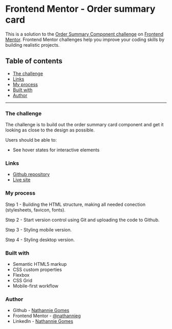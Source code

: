 # Frontend Mentor - Order summary card

This is a solution to the [Order Summary Component challenge](https://www.frontendmentor.io/challenges/order-summary-component-QlPmajDUj/hub/order-summary-component-ABv5YjFB8) on [Frontend Mentor](https://www.frontendmentor.io). Frontend Mentor challenges help you improve your coding skills by building realistic projects.

## Table of contents

- [The challenge](#the-challenge)
- [Links](#links)
- [My process](#my-process)
- [Built with](#built-with)
- [Author](#author)

---

### The challenge

The challenge is to build out the order summary card component and get it looking as close to the design as possible.

Users should be able to:

- See hover states for interactive elements

### Links

- [Github repository](https://github.com/nathannieg/frontendmentor-order-summary)
- [Live site](https://frontendmentor-order-summary.netlify.app/)

### My process

Step 1 - Building the HTML structure, making all needed conection (stylesheets, favicon, fonts).

Step 2 - Start version control using Git and uploading the code to Github.

Step 3 - Styling mobile version.

Step 4 - Styling desktop version.

### Built with

- Semantic HTML5 markup
- CSS custom properties
- Flexbox
- CSS Grid
- Mobile-first workflow

### Author

- Github - [Nathannie Gomes](https://github.com/nathannieg)
- Frontend Mentor - [@nathannieg](https://www.frontendmentor.io/profile/nathannieg)
- LinkedIn - [Nathannie Gomes](https://www.linkedin.com/in/nathanniegomes/)
